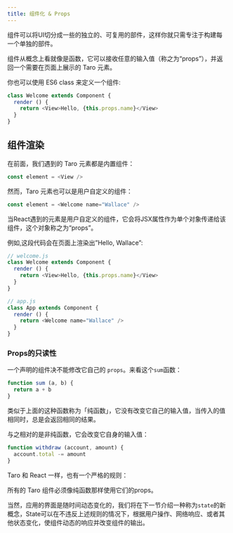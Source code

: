 ```yaml
---
title: 组件化 & Props
---
```


组件可以将UI切分成一些的独立的、可复用的部件，这样你就只需专注于构建每一个单独的部件。

组件从概念上看就像是函数，它可以接收任意的输入值（称之为“props”），并返回一个需要在页面上展示的 Taro 元素。

你也可以使用 ES6 class 来定义一个组件:

```javascript
class Welcome extends Component {
  render () {
    return <View>Hello, {this.props.name}</View>
  }
}
```

## 组件渲染

在前面，我们遇到的 Taro 元素都是内置组件：

```javascript
const element = <View />
```

然而，Taro 元素也可以是用户自定义的组件：

```javascript
const element = <Welcome name="Wallace" />
```

当React遇到的元素是用户自定义的组件，它会将JSX属性作为单个对象传递给该组件，这个对象称之为“props”。

例如,这段代码会在页面上渲染出”Hello, Wallace”:

```javascript
// welcome.js
class Welcome extends Component {
  render () {
    return <View>Hello, {this.props.name}</View>
  }
}

// app.js
class App extends Component {
  render () {
    return <Welcome name="Wallace" />
  }
}
```

### Props的只读性

一个声明的组件决不能修改它自己的 `props`。来看这个`sum`函数：

```javascript
function sum (a, b) {
  return a + b
}
```

类似于上面的这种函数称为「纯函数」，它没有改变它自己的输入值，当传入的值相同时，总是会返回相同的结果。

与之相对的是非纯函数，它会改变它自身的输入值：

```javascript
function withdraw (account, amount) {
  account.total -= amount
}
```

Taro 和 React 一样，也有一个严格的规则：

所有的 Taro 组件必须像纯函数那样使用它们的props。

当然，应用的界面是随时间动态变化的，我们将在下一节介绍一种称为`state`的新概念，State可以在不违反上述规则的情况下，根据用户操作、网络响应、或者其他状态变化，使组件动态的响应并改变组件的输出。
